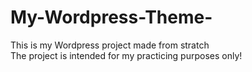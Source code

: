 # My-Wordpress-Theme-
This is my Wordpress project made from stratch </br>
The project is intended for my practicing purposes only!
